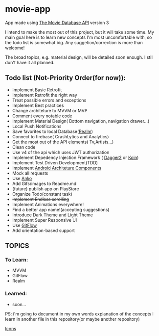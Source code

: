 # movie-app
App made using [The Movie Database API](https://developers.themoviedb.org/3) version 3 

I intend to make the most out of this project, but it will take some time. My main goal here is to learn new concepts I'm most uncomfortable with, so the todo list is somewhat big. Any suggetion/correction is more than welcome! 

The broad topics, e.g. material design, will be detailed soon enough. I still don't have it all planned. 


Todo list (Not-Priority Order(for now)):
-
- ~~Implement Basic Retrofit~~
- Implement Retrofit the right way
- Treat possible errors and exceptions
- Implement Best practices
- Change architeture to MVVM or MVP
- Comment every notable code
- Implement Material Design( Bottom navigation, navigation drawer...)
- Local Push Notifications
- Save favorites to local Database([Realm](https://realm.io/))
- Connect to firebase( CrashLytics and Analytics)
- Get the most out of the API elements( Tv,Artists...)
- Clean code
- Use v4 of the api which uses JWT authorization
- Implement Depedency Injection Framework ( [Dagger2](https://github.com/google/dagger) or [Koin](https://github.com/InsertKoinIO/koin))
- Implement Test Driven Development(TDD)
- Implement [Android Architeture Components](https://developer.android.com/topic/libraries/architecture/index.html)
- Mock all requests
- Use [Anko](https://github.com/Kotlin/anko)
- Add Gifs/images to Readme.md
- (future) publish app on PlayStore
- Organize Todo(constant task)
- ~~Implement Endless scrolling~~
- Implement Animations everywhere!
- Find a better app name!(accepting suggestions)
- Introduce Dark Theme and Light Theme
- Implement Super Responsive UI  
- Use [GitFlow](https://www.atlassian.com/git/tutorials/comparing-workflows/gitflow-workflow)
- Add orientation-based support 

## TOPICS

### To Learn:

- MVVM
- GitFlow
- Realm

### Learned:
- soon...

PS: i'm going to document in my own words explanation of the concepts I learn in another file in this repository(or maybe another repository)

[Icons](https://freeicons.io)







